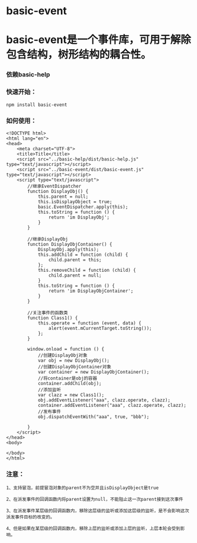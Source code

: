 # basic-event

# basic-event是一个事件库，可用于解除包含结构，树形结构的耦合性。

### 依赖basic-help

### 快速开始：

    npm install basic-event

### 如何使用：

    <!DOCTYPE html>
    <html lang="en">
    <head>
        <meta charset="UTF-8">
        <title>Title</title>
        <script src="../basic-help/dist/basic-help.js" type="text/javascript"></script>
        <script src="../basic-event/dist/basic-event.js" type="text/javascript"></script>
        <script type="text/javascript">
            //继承EventDispatcher
            function DisplayObj() {
                this.parent = null;
                this.isDisplayObject = true;
                basic.EventDispatcher.apply(this);
                this.toString = function () {
                    return 'im DisplayObj';
                }
            }

            //继承DisplayObj
            function DisplayObjContainer() {
                DisplayObj.apply(this);
                this.addChild = function (child) {
                    child.parent = this;
                };
                this.removeChild = function (child) {
                    child.parent = null;
                }
                this.toString = function () {
                    return 'im DisplayObjContainer';
                }
            }

            //关注事件的函数类
            function Class1() {
                this.operate = function (event, data) {
                    alert(event.mCurrentTarget.toString());
                };
            }

            window.onload = function () {
                //创建DisplayObj对象
                var obj = new DisplayObj();
                //创建DisplayObjContainer对象
                var container = new DisplayObjContainer();
                //将container是obj的容器
                container.addChild(obj);
                //添加监听
                var clazz = new Class1();
                obj.addEventListener("aaa", clazz.operate, clazz);
                container.addEventListener("aaa", clazz.operate, clazz);
                //发布事件
                obj.dispatchEventWith("aaa", true, "bbb");

            }
        </script>
    </head>
    <body>

    </body>
    </html>


### 注意：

    1、支持冒泡，前提冒泡对象的parent不为空并且isDisplayObject是true

    2、在派发事件的回调函数内将parent设置为null，不能阻止这一次parent接到这次事件

    3、在派发事件某层级的回调函数内，移除这层级的监听或添加这层级的监听，是不会影响这次派发事件目标的改变的。

    4、但是如果在某层级的回调函数内，移除上层的监听或添加上层的监听，上层本轮会受到影响。



	